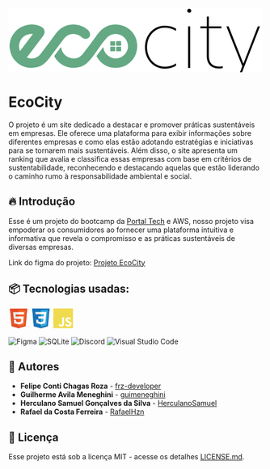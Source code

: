 ![Logo do projeto](/assets/img/logo.png)

# EcoCity
O projeto é um site dedicado a destacar e promover práticas sustentáveis em empresas. Ele oferece uma plataforma para exibir informações sobre diferentes empresas e como elas estão adotando estratégias e iniciativas para se tornarem mais sustentáveis. Além disso, o site apresenta um ranking que avalia e classifica essas empresas com base em critérios de sustentabilidade, reconhecendo e destacando aquelas que estão liderando o caminho rumo à responsabilidade ambiental e social.


## 🔥 Introdução
Esse é um projeto do bootcamp da [Portal Tech](https://portaltechs.com/) e AWS, nosso projeto visa empoderar os consumidores ao fornecer uma plataforma intuitiva e informativa que revela o compromisso e as práticas sustentáveis de diversas empresas.

Link do figma do projeto: [Projeto EcoCity](https://www.figma.com/file/iqxIRNkSxi2tAtXDBScFi0/Proz----grupo-2?type=design&node-id=22%3A59&mode=design&t=0NBdaxOS1YvbzNEM-1)


## 📦 Tecnologias usadas:
<div>
  <img align="center" alt="HTML" height="40" width="40" src="https://raw.githubusercontent.com/devicons/devicon/master/icons/html5/html5-original.svg" />
  <img align="center" alt="CSS" height="40" width="40" src="https://raw.githubusercontent.com/devicons/devicon/master/icons/css3/css3-original.svg" />
  <img align="center" alt="Js" height="40" width="40" src="https://raw.githubusercontent.com/devicons/devicon/master/icons/javascript/javascript-plain.svg" />
</div><br>
<div>
  <img alt="Figma" src="https://img.shields.io/badge/figma-%23F24E1E.svg?style=for-the-badge&logo=figma&logoColor=white"/>
  <img alt="SQLite" src ="https://img.shields.io/badge/sqlite-%2307405e.svg?style=for-the-badge&logo=sqlite&logoColor=white"/>
  <img alt="Discord" src="https://img.shields.io/badge/%3CServer%3E-%237289DA.svg?style=for-the-badge&logo=discord&logoColor=white"/>
  <img alt="Visual Studio Code" src="https://img.shields.io/badge/VisualStudioCode-0078d7.svg?style=for-the-badge&logo=visual-studio-code&logoColor=white"/>
</div>


## 👷 Autores
- **Felipe Conti Chagas Roza** - [frz-developer](https://github.com/frz-developer)
- **Guilherme Avila Meneghini** - [guimeneghini](https://github.com/guimeneghini)
- **Herculano Samuel Gonçalves da Silva** - [HerculanoSamuel](https://github.com/HerculanoSamuel)
- **Rafael da Costa Ferreira** - [RafaelHzn](https://github.com/RafaelHzn)

## 📄 Licença
Esse projeto está sob a licença MIT - acesse os detalhes [LICENSE.md](https://github.com/Proz-Tech/EcoCity/blob/main/LICENSE).
